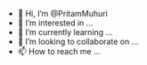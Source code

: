 - 👋 Hi, I’m @PritamMuhuri
- 👀 I’m interested in ...
- 🌱 I’m currently learning ...
- 💞️ I’m looking to collaborate on ...
- 📫 How to reach me ...

<!---
PritamMuhuri/PritamMuhuri is a ✨ special ✨ repository because its `README.md` (this file) appears on your GitHub profile.
You can click the Preview link to take a look at your changes.
--->
